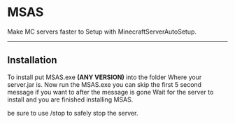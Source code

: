 # MSAS
Make MC servers faster to Setup with MinecraftServerAutoSetup.

--------
## Installation
To install put MSAS.exe **(ANY VERSION)**
into the folder Where your server.jar is.
Now run the MSAS.exe you can skip the first 5 second message if you want to 
after the message is gone Wait for the server to install
and you are finished installing MSAS.

be sure to use /stop to safely stop the server.
